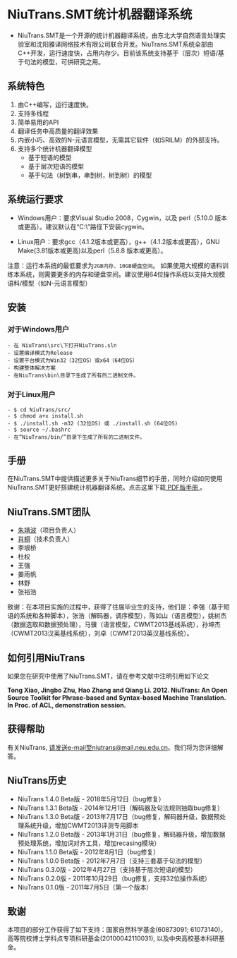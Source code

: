 # NiuTrans.SMT统计机器翻译系统

* NiuTrans.SMT是一个开源的统计机器翻译系统，由东北大学自然语言处理实验室和沈阳雅译网络技术有限公司联合开发。NiuTrans.SMT系统全部由C++开发，运行速度快，占用内存少。目前该系统支持基于（层次）短语/基于句法的模型，可供研究之用。


## 系统特色
1. 由C++编写，运行速度快。
2. 支持多线程
3. 简单易用的API
4. 翻译任务中高质量的翻译效果
5. 内嵌小巧、高效的N-元语言模型，无需其它软件（如SRILM）的外部支持。
6. 支持多个统计机器翻译模型
	- 基于短语的模型
	* 基于层次短语的模型
	* 基于句法（树到串，串到树，树到树）的模型
  
## 系统运行要求
* Windows用户：要求Visual Studio 2008，Cygwin，以及 perl（5.10.0 版本或更高）。建议默认在“C:\”路径下安装cygwin。

* Linux用户：要求gcc（4.1.2版本或更高），g++（4.1.2版本或更高），GNU Make(3.81版本或更高)以及perl（5.8.8 版本或更高）。

注意：运行本系统的最低要求为`2GB内存、10GB硬盘空间`。 如果使用大规模的语料训练本系统，则需要更多的内存和硬盘空间。建议使用64位操作系统以支持大规模语料/模型（如N-元语言模型） 

## 安装

### 对于Windows用户   
	- 在 NiuTrans\src\下打开NiuTrans.sln
	- 设置编译模式为Release
	- 设置平台模式为Win32（32位OS）或x64（64位OS）
	- 构建整体解决方案
	- 在NiuTrans\bin\目录下生成了所有的二进制文件。
### 对于Linux用户
    - $ cd NiuTrans/src/
    - $ chmod a+x install.sh 
    - $ ./install.sh -m32 (32位OS) 或 ./install.sh (64位OS)
    - $ source ~/.bashrc
    - 在“NiuTrans/bin/”目录下生成了所有的二进制文件。

## 手册
在NiuTrans.SMT中提供描述更多关于NiuTrans细节的手册，同时介绍如何使用NiuTrans.SMT更好搭建统计机器翻译系统。点击这里下载[ PDF版手册 ](http://www.niutrans.com/niutrans/man/niutrans-manual.pdf)。

## NiuTrans.SMT团队
* [朱靖波](http://www.nlplab.com/members/zhujingbo.html)（项目负责人）
* [肖桐](http://www.nlplab.com/members/xiaotong.html)（技术负责人）
* 李垠桥
* 杜权
* 王强
* 姜雨帆
* 林野
* 张裕浩

致谢：在本项目实施的过程中，获得了往届毕业生的支持，他们是：李强（基于短语的系统和各种脚本），张浩（解码器，调序模型），陈如山（语言模型），姚树杰（数据选取和数据预处理），马骥（语言模型，CWMT2013基线系统），孙坤杰（CWMT2013汉英基线系统），刘卓（CWMT2013英汉基线系统）。

## 如何引用NiuTrans
如果您在研究中使用了NiuTrans.SMT，请在参考文献中注明引用如下论文

**Tong Xiao, Jingbo Zhu, Hao Zhang and Qiang Li. 2012. NiuTrans: An Open Source Toolkit for Phrase-based and Syntax-based Machine Translation. In Proc. of ACL, demonstration session.**

## 获得帮助
有关NiuTrans, 请发送e-mail至niutrans@mail.neu.edu.cn。我们将为您详细解答。

## NiuTrans历史
* NiuTrans 1.4.0 Beta版 - 2018年5月12日（bug修复）
* NiuTrans 1.3.1 Beta版 - 2014年12月1日（解码器及句法规则抽取bug修复）
* NiuTrans 1.3.0 Beta版 - 2013年7月17日（bug修复，解码器升级，数据预处理系统升级，增加CWMT2013评测专用脚本
* NiuTrans 1.2.0 Beta版 - 2013年1月31日（bug修复，解码器升级，增加数据预处理系统，增加词对齐工具，增加recasing模块）
* NiuTrans 1.1.0 Beta版 - 2012年8月1日（bug修复）
* NiuTrans 1.0.0 Beta版 - 2012年7月7日（支持三套基于句法的模型）
* NiuTrans 0.3.0版 - 2012年4月27日（支持基于层次短语的模型）
* NiuTrans 0.2.0版 - 2011年10月29日（bug修复，支持32位操作系统）
* NiuTrans 0.1.0版 - 2011年7月5日（第一个版本）

## 致谢
本项目的部分工作获得了如下支持：国家自然科学基金(60873091; 61073140)， 高等院校博士学科点专项科研基金(20100042110031), 以及中央高校基本科研基金。

